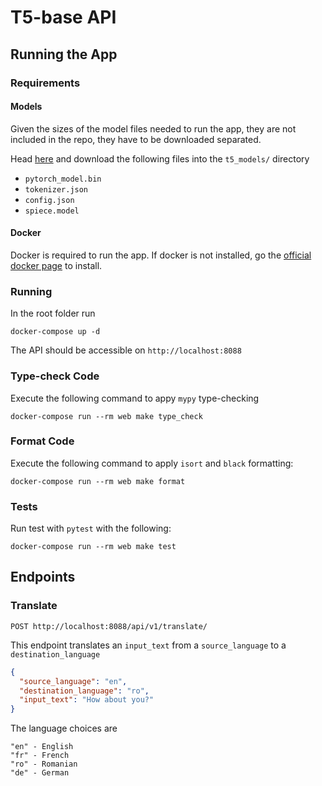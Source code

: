 # T5-base API

## Running the App

### Requirements

#### Models

Given the sizes of the model files needed to run the app, they are not included in the repo,
they have to be downloaded separated.

Head [here](https://huggingface.co/t5-base/tree/main) and download the following files into the `t5_models/` directory

- `pytorch_model.bin`
- `tokenizer.json`
- `config.json`
- `spiece.model`

#### Docker

Docker is required to run the app. If docker is not installed, go the
[official docker page](https://docs.docker.com/engine/install/) to install.

### Running

In the root folder run

    docker-compose up -d

The API should be accessible on `http://localhost:8088`

### Type-check Code

Execute the following command to appy `mypy` type-checking

    docker-compose run --rm web make type_check

### Format Code

Execute the following command to apply `isort` and `black` formatting:

    docker-compose run --rm web make format

### Tests

Run test with `pytest` with the following:

    docker-compose run --rm web make test

## Endpoints

### Translate

    POST http://localhost:8088/api/v1/translate/

This endpoint translates an `input_text` from a `source_language` to a `destination_language`

```json
{
  "source_language": "en",
  "destination_language": "ro",
  "input_text": "How about you?"
}
```

The language choices are

    "en" - English
    "fr" - French
    "ro" - Romanian
    "de" - German


